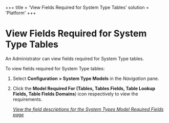 +++
title = 'View Fields Required for System Type Tables'
solution = 'Platform'
+++

# View Fields Required for System Type Tables

An Administrator can view fields required for System Type tables.

To view fields required for System Type tables:

1.  Select **Configuration \> System Type Models** in the *Navigation*
    pane.

2.  Click the **Model Required For (Tables, Tables Fields, Table Lookup
    Fields, Table Fields Domains**) icon respectively to view the
    requirements.
    
    *[View the field descriptions for the System Types Model Required
    Fields page](../Page_Desc/System_Types_Model_Required_Fields)*

